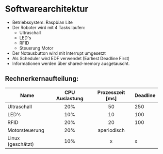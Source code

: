 # Softwarearchitektur

* Betriebssystem: Raspbian Lite
* Der Roboter wird mit 4 Tasks laufen:
    *  Ultraschall
    *  LED's
    *  RFID
    *  Steuerung Motor
* Der Notausbutton wird mit Interrupt umgesetzt
* Als Scheduler wird EDF verwendet (Earliest Deadline First)
* Informationen werden über shared-memory ausgetauscht.

## Rechnerkernaufteilung:

| Name | CPU Auslastung | Prozesszeit [ms] | Deadline |
| --- |:---:|:---:| --- |
| Ultraschall | 20% | 50 | 250 |
| LED's | 10% | 10 | 100 |
| RFID | 20% | 20 | 100 |
|Motorsteuerung | 20% | aperiodisch ||
| Linux (geschätzt) | 10% | x | x |
